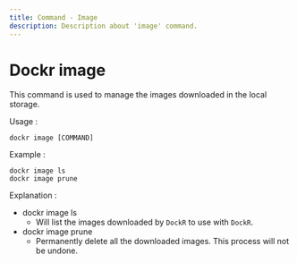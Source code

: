 ```yaml
---
title: Command - Image
description: Description about 'image' command.
---
```


# Dockr image

This command is used to manage the images downloaded in the local storage.

Usage :

```
dockr image [COMMAND]
```

Example :

```
dockr image ls
dockr image prune
```

Explanation :

- dockr image ls
  - Will list the images downloaded by `DockR` to use with `DockR`.
- dockr image prune
  - Permanently delete all the downloaded images. This process will not be undone.
